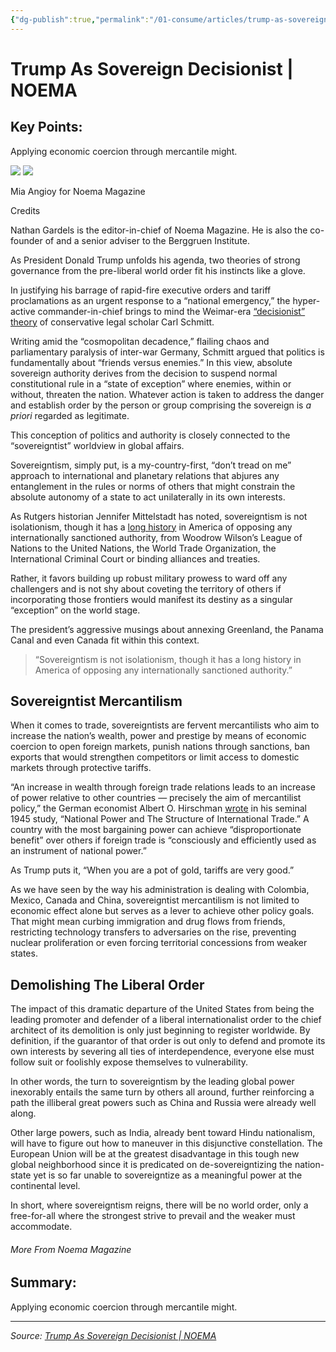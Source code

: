 ```yaml
---
{"dg-publish":true,"permalink":"/01-consume/articles/trump-as-sovereign-decisionist-noema/","title":"Trump As Sovereign Decisionist | NOEMA","tags":["trump","facism","authoritarian"]}
---
```



# Trump As Sovereign Decisionist | NOEMA

## Key Points:
Applying economic coercion through mercantile might.

![](https://noemamag.imgix.net/2025/02/Sovereign-Decisionist-Final-File.jpg?fit=crop&fm=pjpg&h=1186&ixlib=php-3.3.1&w=947&wpsize=noema-portrait-hero-image&s=ffd524443ecd8b64072c519c9d4a568c) ![](https://noemamag.imgix.net/2025/02/Sovereign-Decisionist-Final-File.jpg?fit=crop&fm=pjpg&h=904&ixlib=php-3.3.1&w=767&wpsize=noema-portrait-hero-image-mobile&s=44be678bb5443f351a0406a7ea4fd3a3)

Mia Angioy for Noema Magazine

Credits

Nathan Gardels is the editor-in-chief of Noema Magazine. He is also the co-founder of and a senior adviser to the Berggruen Institute.

As President Donald Trump unfolds his agenda, two theories of strong governance from the pre-liberal world order fit his instincts like a glove.

In justifying his barrage of rapid-fire executive orders and tariff proclamations as an urgent response to a “national emergency,” the hyper-active commander-in-chief brings to mind the Weimar-era [“decisionist” theory](https://as.vanderbilt.edu/koepnick/M_f04/materials/presentations2/graves_schmitt.htm#:~:text=Carl%20Schmitt's%20political%20theory%20is,the%20like%E2%80%9D%20\(6\)) of conservative legal scholar Carl Schmitt.

Writing amid the “cosmopolitan decadence,” flailing chaos and parliamentary paralysis of inter-war Germany, Schmitt argued that politics is fundamentally about “friends versus enemies.” In this view, absolute sovereign authority derives from the decision to suspend normal constitutional rule in a “state of exception” where enemies, within or without, threaten the nation. Whatever action is taken to address the danger and establish order by the person or group comprising the sovereign is *a priori* regarded as legitimate.

This conception of politics and authority is closely connected to the “sovereigntist” worldview in global affairs.

Sovereigntism, simply put, is a my-country-first, “don’t tread on me” approach to international and planetary relations that abjures any entanglement in the rules or norms of others that might constrain the absolute autonomy of a state to act unilaterally in its own interests.

As Rutgers historian Jennifer Mittelstadt has noted, sovereigntism is not isolationism, though it has a [long history](https://www.nytimes.com/2025/02/02/opinion/trump-panama-greenland-foreign-policy.html) in America of opposing any internationally sanctioned authority, from Woodrow Wilson’s League of Nations to the United Nations, the World Trade Organization, the International Criminal Court or binding alliances and treaties.

Rather, it favors building up robust military prowess to ward off any challengers and is not shy about coveting the territory of others if incorporating those frontiers would manifest its destiny as a singular “exception” on the world stage.

The president’s aggressive musings about annexing Greenland, the Panama Canal and even Canada fit within this context.

> “Sovereigntism is not isolationism, though it has a long history in America of opposing any internationally sanctioned authority.”

## **Sovereigntist Mercantilism**

When it comes to trade, sovereigntists are fervent mercantilists who aim to increase the nation’s wealth, power and prestige by means of economic coercion to open foreign markets, punish nations through sanctions, ban exports that would strengthen competitors or limit access to domestic markets through protective tariffs.

“An increase in wealth through foreign trade relations leads to an increase of power relative to other countries — precisely the aim of mercantilist policy,” the German economist Albert O. Hirschman [wrote](https://www.google.com/books/edition/National_Power_and_the_Structure_of_Fore/Db4GEQAAQBAJ?hl=en&gbpv=1&pg=PA4&printsec=frontcover) in his seminal 1945 study, “National Power and The Structure of International Trade.” A country with the most bargaining power can achieve “disproportionate benefit” over others if foreign trade is “consciously and efficiently used as an instrument of national power.”

As Trump puts it, “When you are a pot of gold, tariffs are very good.”

As we have seen by the way his administration is dealing with Colombia, Mexico, Canada and China, sovereigntist mercantilism is not limited to economic effect alone but serves as a lever to achieve other policy goals. That might mean curbing immigration and drug flows from friends, restricting technology transfers to adversaries on the rise, preventing nuclear proliferation or even forcing territorial concessions from weaker states.

## **Demolishing The Liberal Order**

The impact of this dramatic departure of the United States from being the leading promoter and defender of a liberal internationalist order to the chief architect of its demolition is only just beginning to register worldwide. By definition, if the guarantor of that order is out only to defend and promote its own interests by severing all ties of interdependence, everyone else must follow suit or foolishly expose themselves to vulnerability.

In other words, the turn to sovereigntism by the leading global power inexorably entails the same turn by others all around, further reinforcing a path the illiberal great powers such as China and Russia were already well along.

Other large powers, such as India, already bent toward Hindu nationalism, will have to figure out how to maneuver in this disjunctive constellation. The European Union will be at the greatest disadvantage in this tough new global neighborhood since it is predicated on de-sovereigntizing the nation-state yet is so far unable to sovereigntize as a meaningful power at the continental level.

In short, where sovereigntism reigns, there will be no world order, only a free-for-all where the strongest strive to prevail and the weaker must accommodate.

###### More From Noema Magazine

## Summary:
Applying economic coercion through mercantile might.

---

*Source: [Trump As Sovereign Decisionist | NOEMA](https://www.noemamag.com/trump-as-sovereign-decisionist/)*
